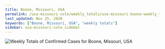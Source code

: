 ```yaml
---
title: Boone, Missouri, USA
permalink: /usa-missouri-cole/weekly_totals/usa-missouri-boone-weekly_totals.html
last_updated: Nov 25, 2020
keywords: ["Boone, Missouri, USA", "weekly totals"]
sidebar: usa-missouri-cole_sidebar
---
```


![Weekly Totals of Confirmed Cases for Boone, Missouri, USA](/covid_tracker/images/graphs/usa-missouri-boone-weekly_totals_graph.png)
